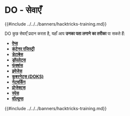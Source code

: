# DO - सेवाएँ

{{#include ../../../banners/hacktricks-training.md}}

DO कुछ सेवाएँ प्रदान करता है, यहाँ आप **उनका पता लगाने का तरीका** पा सकते हैं:

- [**ऐप्स**](do-apps.md)
- [**कंटेनर रजिस्ट्री**](do-container-registry.md)
- [**डेटाबेस**](do-databases.md)
- [**ड्रॉपलेट्स**](do-droplets.md)
- [**फंक्शंस**](do-functions.md)
- [**इमेजेस**](do-images.md)
- [**कुबरनेट्स (DOKS)**](do-kubernetes-doks.md)
- [**नेटवर्किंग**](do-networking.md)
- [**प्रोजेक्ट्स**](do-projects.md)
- [**स्पेस**](do-spaces.md)
- [**वॉल्यूम्स**](do-volumes.md)

{{#include ../../../banners/hacktricks-training.md}}

